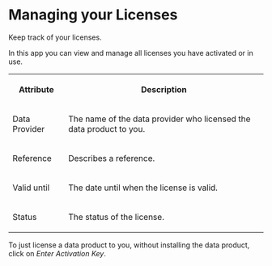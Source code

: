 <!-- loio98d9865cd94b40cdbbca5b8accdc17c5 -->

# Managing your Licenses

Keep track of your licenses.

In this app you can view and manage all licenses you have activated or in use.


<table>
<tr>
<th valign="top">

Attribute

</th>
<th valign="top">

Description

</th>
</tr>
<tr>
<td valign="top">

Data Provider

</td>
<td valign="top">

The name of the data provider who licensed the data product to you.

</td>
</tr>
<tr>
<td valign="top">

Reference

</td>
<td valign="top">

Describes a reference.

</td>
</tr>
<tr>
<td valign="top">

Valid until

</td>
<td valign="top">

The date until when the license is valid.

</td>
</tr>
<tr>
<td valign="top">

Status

</td>
<td valign="top">

The status of the license.

</td>
</tr>
</table>

To just license a data product to you, without installing the data product, click on *Enter Activation Key*.

